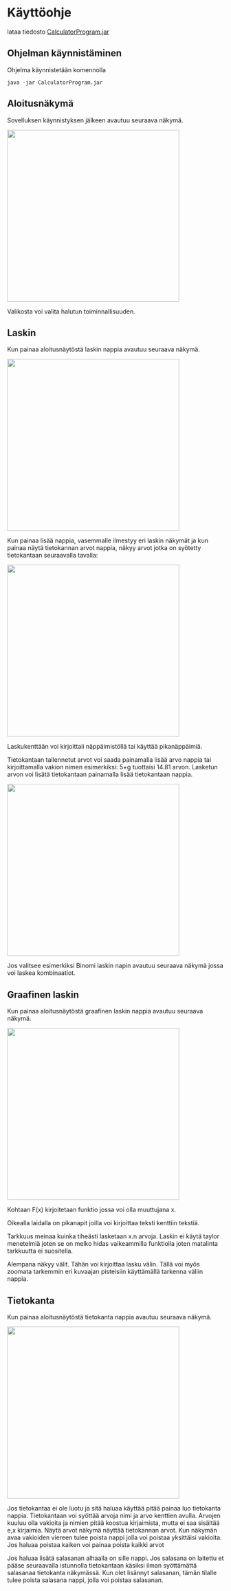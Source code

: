 
# Käyttöohje
lataa tiedosto [CalculatorProgram.jar](https://github.com/JaakkoRE/ot-harjoitustyo/releases/tag/viikko5)
## Ohjelman käynnistäminen

Ohjelma käynnistetään komennolla 

```
java -jar CalculatorProgram.jar
```
## Aloitusnäkymä
Sovelluksen käynnistyksen jälkeen avautuu seuraava näkymä.

<img src="https://user-images.githubusercontent.com/62024790/80006754-03cb3580-84ce-11ea-9937-8675642d44b3.png" width="400">

Valikosta voi valita halutun toiminnallisuuden.


## Laskin
Kun painaa aloitusnäytöstä laskin nappia avautuu seuraava näkymä.

<img src="https://user-images.githubusercontent.com/62024790/80006760-0463cc00-84ce-11ea-8467-ec5851aea48a.png" width="400">

Kun painaa lisää nappia, vasemmalle ilmestyy eri laskin näkymät ja kun painaa näytä tietokannan arvot nappia, näkyy arvot jotka on syötetty tietokantaan seuraavalla tavalla:

<img src="https://user-images.githubusercontent.com/62024790/80006761-0463cc00-84ce-11ea-8a92-0a8687f4ce4b.png" width="400">

Laskukenttään voi kirjoittaii näppäimistöllä tai käyttää pikanäppäimiä.

Tietokantaan tallennetut arvot voi saada painamalla lisää arvo nappia tai kirjoittamalla vakion nimen esimerkiksi: 5+g tuottaisi 14.81 arvon. Lasketun arvon voi lisätä tietokantaan painamalla lisää tietokantaan nappia.

<img src="https://user-images.githubusercontent.com/62024790/80007697-4b05f600-84cf-11ea-9ffa-fa7597532f38.png" width="400">

Jos valitsee esimerkiksi Binomi laskin napin avautuu seuraava näkymä jossa voi laskea kombinaatiot.
## Graafinen laskin
Kun painaa aloitusnäytöstä graafinen laskin nappia avautuu seuraava näkymä.

<img src="https://user-images.githubusercontent.com/62024790/80006751-03329f00-84ce-11ea-99ca-ce871c4b72f6.png" width="400">

Kohtaan F(x) kirjoitetaan funktio jossa voi olla muuttujana x. 

Oikealla laidalla on pikanapit joilla voi kirjoittaa teksti kenttiin tekstiä.

Tarkkuus meinaa kuinka tiheästi lasketaan x.n arvoja. Laskin ei käytä taylor menetelmiä joten se on melko hidas vaikeammilla funktiolla joten matalinta tarkkuutta ei suositella.

Alempana näkyy välit. Tähän voi kirjoittaa lasku välin. Tällä voi myös zoomata tarkemmin eri kuvaajan pisteisiin käyttämällä tarkenna väliin nappia.
## Tietokanta
Kun painaa aloitusnäytöstä tietokanta nappia avautuu seuraava näkymä.

<img src="https://user-images.githubusercontent.com/62024790/80006757-03cb3580-84ce-11ea-9d17-52ffd99611f1.png" width="400">

Jos tietokantaa ei ole luotu ja sitä haluaa käyttää pitää painaa luo tietokanta nappia. Tietokantaan voi syöttää arvoja nimi ja arvo kenttien avulla. Arvojen kuuluu olla vakioita ja nimien pitää koostua kirjaimista, mutta ei saa sisältää e,x kirjaimia.
Näytä arvot näkymä näyttää tietokannan arvot. Kun näkymän avaa vakioiden viereen tulee poista nappi jolla voi poistaa yksittäisi vakioita. Jos haluaa poistaa kaiken voi painaa poista kaikki arvot

Jos haluaa lisätä salasanan alhaalla on sille nappi. Jos salasana on laitettu et pääse seuraavalla istunnolla tietokantaan käsiksi ilman syöttämättä salasanaa tietokanta näkymässä. Kun olet lisännyt salasanan, tämän tilalle tulee poista salasana nappi, jolla voi poistaa salasanan.
